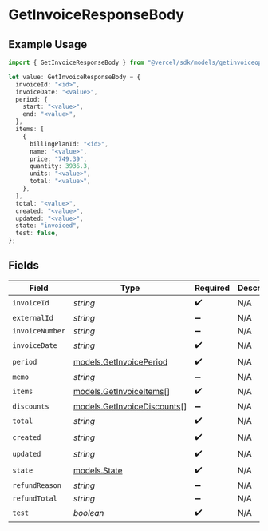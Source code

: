 # GetInvoiceResponseBody

## Example Usage

```typescript
import { GetInvoiceResponseBody } from "@vercel/sdk/models/getinvoiceop.js";

let value: GetInvoiceResponseBody = {
  invoiceId: "<id>",
  invoiceDate: "<value>",
  period: {
    start: "<value>",
    end: "<value>",
  },
  items: [
    {
      billingPlanId: "<id>",
      name: "<value>",
      price: "749.39",
      quantity: 3936.3,
      units: "<value>",
      total: "<value>",
    },
  ],
  total: "<value>",
  created: "<value>",
  updated: "<value>",
  state: "invoiced",
  test: false,
};
```

## Fields

| Field                                                            | Type                                                             | Required                                                         | Description                                                      |
| ---------------------------------------------------------------- | ---------------------------------------------------------------- | ---------------------------------------------------------------- | ---------------------------------------------------------------- |
| `invoiceId`                                                      | *string*                                                         | :heavy_check_mark:                                               | N/A                                                              |
| `externalId`                                                     | *string*                                                         | :heavy_minus_sign:                                               | N/A                                                              |
| `invoiceNumber`                                                  | *string*                                                         | :heavy_minus_sign:                                               | N/A                                                              |
| `invoiceDate`                                                    | *string*                                                         | :heavy_check_mark:                                               | N/A                                                              |
| `period`                                                         | [models.GetInvoicePeriod](../models/getinvoiceperiod.md)         | :heavy_check_mark:                                               | N/A                                                              |
| `memo`                                                           | *string*                                                         | :heavy_minus_sign:                                               | N/A                                                              |
| `items`                                                          | [models.GetInvoiceItems](../models/getinvoiceitems.md)[]         | :heavy_check_mark:                                               | N/A                                                              |
| `discounts`                                                      | [models.GetInvoiceDiscounts](../models/getinvoicediscounts.md)[] | :heavy_minus_sign:                                               | N/A                                                              |
| `total`                                                          | *string*                                                         | :heavy_check_mark:                                               | N/A                                                              |
| `created`                                                        | *string*                                                         | :heavy_check_mark:                                               | N/A                                                              |
| `updated`                                                        | *string*                                                         | :heavy_check_mark:                                               | N/A                                                              |
| `state`                                                          | [models.State](../models/state.md)                               | :heavy_check_mark:                                               | N/A                                                              |
| `refundReason`                                                   | *string*                                                         | :heavy_minus_sign:                                               | N/A                                                              |
| `refundTotal`                                                    | *string*                                                         | :heavy_minus_sign:                                               | N/A                                                              |
| `test`                                                           | *boolean*                                                        | :heavy_check_mark:                                               | N/A                                                              |